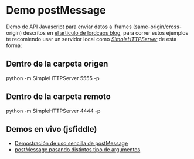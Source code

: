 # Demo postMessage
Demo de API Javascript para enviar datos a iframes (same-origin/cross-origin) descritos en <a href="">el articulo de lordcaos blog</a>, para correr estos ejemplos te recomiendo usar un servidor local como *[SimpleHTTPServer](https://docs.python.org/2/library/simplehttpserver.html)* de esta forma:

## Dentro de la carpeta origen
python -m SimpleHTTPServer 5555 -p

## Dentro de la carpeta remoto
python -m SimpleHTTPServer 4444 -p

## Demos en vivo (jsfiddle)
- [Demostración de uso sencilla de postMessage](http://fiddle.jshell.net/jtybdyet/27/)
- [postMessage pasando distintos tipo de argumentos](https://jsfiddle.net/lordcaos/qjv0fqj3/3/)
